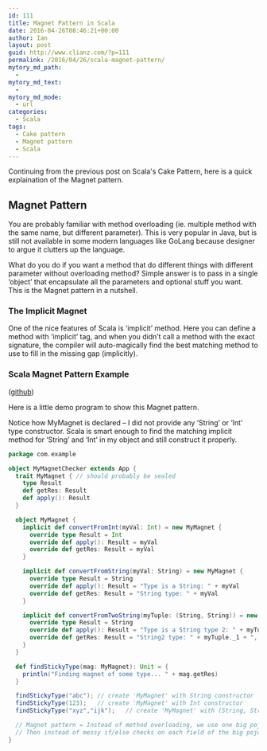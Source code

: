 ```yaml
---
id: 111
title: Magnet Pattern in Scala
date: 2016-04-26T08:46:21+00:00
author: Ian
layout: post
guid: http://www.clianz.com/?p=111
permalink: /2016/04/26/scala-magnet-pattern/
mytory_md_path:
  - 
mytory_md_text:
  - 
mytory_md_mode:
  - url
categories:
  - Scala
tags:
  - Cake pattern
  - Magnet pattern
  - Scala
---
```

Continuing from the previous post on Scala's Cake Pattern, here is a quick explaination of the Magnet pattern.

## Magnet Pattern
You are probably familiar with method overloading (ie. multiple method with the same name, but different parameter). This is very popular in Java, but is still not available in some modern languages like GoLang because designer to argue it clutters up the language.
<!--more-->

What do you do if you want a method that do different things with different parameter without overloading method? Simple answer is to pass in a single ‘object’ that encapsulate all the parameters and optional stuff you want. This is the Magnet pattern in a nutshell.

### The Implicit Magnet

One of the nice features of Scala is ‘implicit’ method. Here you can define a method with ‘implicit’ tag, and when you didn’t call a method with the exact signature, the compiler will auto-magically find the best matching method to use to fill in the missing gap (implicitly).

### Scala Magnet Pattern Example

(<a href="https://github.com/icha024/HelloScala/blob/master2/HelloScala/src/main/scala/com/github/icha024/MyMagnetChecker.scala" target="_blank">github</a>)
  
Here is a little demo program to show this Magnet pattern.

Notice how MyMagnet is declared – I did not provide any ‘String’ or ‘Int’ type constructor. Scala is smart enough to find the matching implicit method for ‘String’ and ‘Int’ in my object and still construct it properly.

```scala
package com.example

object MyMagnetChecker extends App {
  trait MyMagnet { // should probably be sealed
    type Result
    def getRes: Result
    def apply(): Result
  }

  object MyMagnet {
    implicit def convertFromInt(myVal: Int) = new MyMagnet {
      override type Result = Int
      override def apply(): Result = myVal
      override def getRes: Result = myVal
    }

    implicit def convertFromString(myVal: String) = new MyMagnet {
      override type Result = String
      override def apply(): Result = "Type is a String: " + myVal
      override def getRes: Result = "String type: " + myVal
    }

    implicit def convertFromTwoString(myTuple: (String, String)) = new MyMagnet {
      override type Result = String
      override def apply(): Result = "Type is a String type 2: " + myTuple._1 + ", " + myTuple._2
      override def getRes: Result = "String2 type: " + myTuple._1 + ", " + myTuple._2
    }
  }

  def findStickyType(mag: MyMagnet): Unit = {
    println("Finding magnet of some type... " + mag.getRes)
  }

  findStickyType("abc"); // create 'MyMagnet' with String constructor
  findStickyType(123);   // create 'MyMagnet' with Int constructor
  findStickyType("xyz","ijk");   // create 'MyMagnet' with (String, String) tuple constructor

  // Magnet pattern = Instead of method overloading, we use one big pojo with variable amount of fields.
  // Then instead of messy if/else checks on each field of the big pojo to run different init, we use 'implicit' method feature of Scala.
}
```